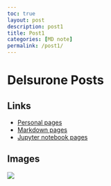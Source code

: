 ```yaml
---
toc: true
layout: post
description: post1
title: Post1
categories: [MD note]
permalink: /post1/
---
```

# Delsurone Posts

## Links
- [Personal pages](https://hs61999.github.io/delsurone/)
- [Markdown pages](https://hs61999.github.io/delsurone/2022/08/21/test-markdown-post.html)
- [Jupyter notebook pages](https://hs61999.github.io/delsurone/jupyter/2022/08/21/test.html)

## Images

![]({{site.baseurl}}/images/Delsurone.PNG)
